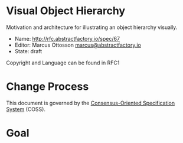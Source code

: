 # Visual Object Hierarchy

Motivation and architecture for illustrating an object hierarchy visually.

* Name: http://rfc.abstractfactory.io/spec/67
* Editor: Marcus Ottosson <marcus@abstractfactory.io>
* State: draft

Copyright and Language can be found in RFC1

# Change Process

This document is governed by the [Consensus-Oriented Specification System](http://www.digistan.org/spec:1/COSS) (COSS).

# Goal

